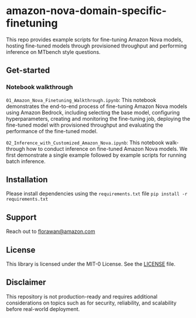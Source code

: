 # amazon-nova-domain-specific-finetuning

This repo provides example scripts for fine-tuning Amazon Nova models, hosting fine-tuned models through provisioned throughput and performing inference on MTbench style questions.

## Get-started

### Notebook walkthrough

`01_Amazon_Nova_Finetuning_Walkthrough.ipynb`: This notebook demonstrates the end-to-end process of fine-tuning Amazon Nova models using Amazon Bedrock, including selecting the base model, configuring hyperparameters, creating and monitoring the fine-tuning job, deploying the fine-tuned model with provisioned throughput and evaluating the performance of the fine-tuned model.

`02_Inference_with_Customized_Amazon_Nova.ipynb`: This notebook walk-through how to conduct inference on fine-tuned Amazon Nova models. We first demonstrate a single example followed by example scripts for running batch inference.


## Installation
Please install dependencies using the `requirements.txt` file
`pip install -r requirements.txt`


## Support
Reach out to florawan@amazon.com 


## License
This library is licensed under the MIT-0 License. See the [LICENSE](https://ssh.gitlab.aws.dev/genaiic-reusable-assets/demo-artifacts/olympus-domain-specific-finetuning/-/blob/main/LICENSE.txt) file.


## Disclaimer
This repository is not production-ready and requires additional considerations on topics such as for security, reliability, and scalability before real-world deployment.
